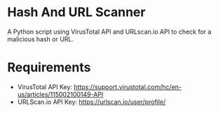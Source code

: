 # Hash And URL Scanner
A Python script using VirusTotal API and URLscan.io API to check for a malicious hash or URL.


# Requirements
* VirusTotal API Key: https://support.virustotal.com/hc/en-us/articles/115002100149-API
* URLScan.io API Key: https://urlscan.io/user/profile/
